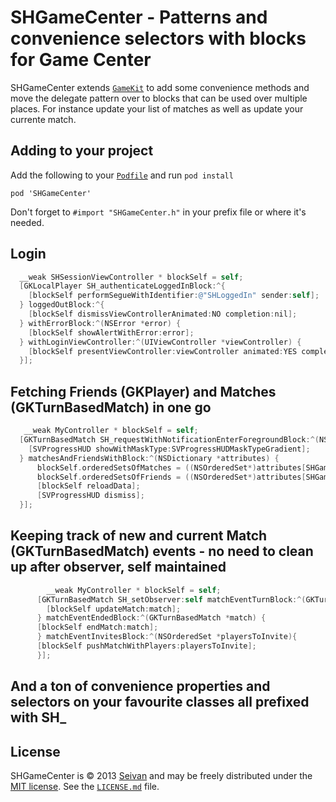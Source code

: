 # SHGameCenter - Patterns and convenience selectors with blocks for Game Center

SHGameCenter extends [`GameKit`](http://developer.apple.com/library/ios/#documentation/NetworkingInternet/Conceptual/GameKit_Guide/Introduction/Introduction.html#//apple_ref/doc/uid/TP40008304-CH1-SW1)
to add some convenience methods and move the delegate pattern over to blocks that can be used over multiple places. For instance update your list of matches as well as update your currente match. 


## Adding to your project

Add the following to your [`Podfile`](http://docs.cocoapods.org/podfile.html)
and run `pod install`

```
pod 'SHGameCenter'
```

Don't forget to `#import "SHGameCenter.h"` in your prefix file or where it's needed. 

## Login

```objective-c
  __weak SHSessionViewController * blockSelf = self;
  [GKLocalPlayer SH_authenticateLoggedInBlock:^{
    [blockSelf performSegueWithIdentifier:@"SHLoggedIn" sender:self];
  } loggedOutBlock:^{
    [blockSelf dismissViewControllerAnimated:NO completion:nil];
  } withErrorBlock:^(NSError *error) {
    [blockSelf showAlertWithError:error];
  } withLoginViewController:^(UIViewController *viewController) {
    [blockSelf presentViewController:viewController animated:YES completion:nil];
  }];

```

## Fetching Friends (GKPlayer) and Matches (GKTurnBasedMatch) in one go

```objective-c
   __weak MyController * blockSelf = self;
  [GKTurnBasedMatch SH_requestWithNotificationEnterForegroundBlock:^(NSNotification *notification) {
    [SVProgressHUD showWithMaskType:SVProgressHUDMaskTypeGradient];
  } matchesAndFriendsWithBlock:^(NSDictionary *attributes) {
      blockSelf.orderedSetsOfMatches = ((NSOrderedSet*)attributes[SHGameCenterAttributeMatchesKey][SHGameCenterSetKey]).mutableCopy;
      blockSelf.orderedSetsOfFriends = ((NSOrderedSet*)attributes[SHGameCenterAttributeFriendsKey][SHGameCenterSetKey]).mutableCopy;
      [blockSelf reloadData];
      [SVProgressHUD dismiss];
  }];

```

## Keeping track of new and current Match (GKTurnBasedMatch) events  - no need to clean up after observer, self maintained

```objective-c
        __weak MyController * blockSelf = self;
      [GKTurnBasedMatch SH_setObserver:self matchEventTurnBlock:^(GKTurnBasedMatch *match, BOOL didBecomeActive) {
        [blockSelf updateMatch:match];
      } matchEventEndedBlock:^(GKTurnBasedMatch *match) {
      [blockSelf endMatch:match];
      } matchEventInvitesBlock:^(NSOrderedSet *playersToInvite){
      [blockSelf pushMatchWithPlayers:playersToInvite];
      }];

```

## And a ton of convenience properties and selectors on your favourite classes all prefixed with SH_

## License

SHGameCenter is © 2013 [Seivan](http://www.github.com/seivan) and may be freely
distributed under the [MIT license](http://opensource.org/licenses/MIT).
See the [`LICENSE.md`](https://github.com/seivan/SHGameCenter/blob/master/LICENSE.md) file.
